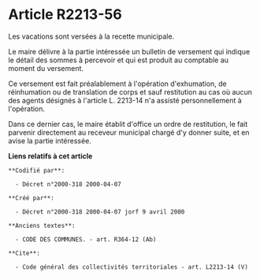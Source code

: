 # Article R2213-56

Les vacations sont versées à la recette municipale.

Le maire délivre à la partie intéressée un bulletin de versement qui indique le détail des sommes à percevoir et qui est
produit au comptable au moment du versement.

Ce versement est fait préalablement à l'opération d'exhumation, de réinhumation ou de translation de corps et sauf
restitution au cas où aucun des agents désignés à l'article L. 2213-14 n'a assisté personnellement à l'opération.

Dans ce dernier cas, le maire établit d'office un ordre de restitution, le fait parvenir directement au receveur municipal
chargé d'y donner suite, et en avise la partie intéressée.

**Liens relatifs à cet article**

	**Codifié par**:

	  - Décret n°2000-318 2000-04-07

	**Créé par**:

	  - Décret n°2000-318 2000-04-07 jorf 9 avril 2000

	**Anciens textes**:

	  - CODE DES COMMUNES. - art. R364-12 (Ab)

	**Cite**:

	  - Code général des collectivités territoriales - art. L2213-14 (V)
